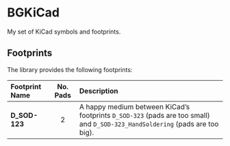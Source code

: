 # BGKiCad

My set of KiCad symbols and footprints.

## Footprints

The library provides the following footprints:

| Footprint Name | No. Pads | Description
| :------------- | :------: | :----------
| **D_SOD-123**  |     2    | A happy medium between KiCad’s footprints `D_SOD-323` (pads are too small) and `D_SOD-323_HandSoldering` (pads are too big).
